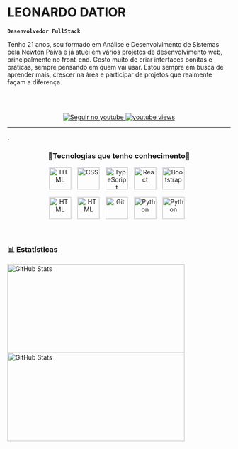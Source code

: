 #  LEONARDO DATIOR

**`Desenvolvedor FullStack`**

Tenho 21 anos, sou formado em Análise e Desenvolvimento de Sistemas pela Newton Paiva e já atuei em vários projetos de desenvolvimento web, principalmente no front-end. Gosto muito de criar interfaces bonitas e práticas, sempre pensando em quem vai usar. Estou sempre em busca de aprender mais, crescer na área e participar de projetos que realmente façam a diferença.

<br></br>


<p align="center">
    <!-- YOUTUBE -->
    <a href="https://www.youtube.com/@duca_leonardo">
        <img 
            alt="Seguir no youtube" 
            title="Inscreva-se no meu canal" 
            src="https://custom-icon-badges.demolab.com/youtube/channel/subscribers/UCBMURnkuHrY_VBQ1H2rE69A?color=8c8c8c&label=Inscreva-se&logo=video&logoColor=white&style=for-the-badge&labelColor=8c8c8c"
        />
    </a>
    <a href="https://www.youtube.com/@datior.leonardo">
        <img 
            alt="youtube views" 
            title="Vizualizações no YouTube" 
            src="https://custom-icon-badges.demolab.com/youtube/channel/views/UCBMURnkuHrY_VBQ1H2rE69A?color=8c8c8c&logo=eye&logoColor=white&style=for-the-badge&labelColor=8c8c8c"
        />
    </a> 
  <!-- GITHUB -->
<!--     <a href="https://github.com/LEONARDO-DATIOR">
        <img 
            alt="Total de estrelas" 
            title="Total de estrelas GitHub" 
            src="https://custom-icon-badges.demolab.com/github/stars/Larissakich?color=55960c&style=for-the-badge&labelColor=488207&logo=star&label=estrelas"
        />
    </a>
    <a href="https://github.com/LEONARDO-DATIOR">
        <img 
            alt="Seguidores" 
            title="Me siga no GitHub" 
            src="https://custom-icon-badges.demolab.com/github/followers/Larissakich?color=236ad3&labelColor=1155ba&style=for-the-badge&logo=github&label=Seguidores&logoColor=white"
        />
    </a> -->
</p>


--- 

<P>.</P>


<div 
  width="1000" 
  align="center"
  gap="80"
>
 <h3>🤖Tecnologias que tenho conhecimento🤖</h3> 
  
<div gap="50">
    <img 
        align="center" 
        alt="HTML"
        title="HTML" 
        width="50px" 
        style="padding-right: 10px;" 
        src="https://cdn.jsdelivr.net/gh/devicons/devicon@latest/icons/html5/html5-original.svg" 
    />
    <img 
        align="center" 
        alt="CSS" 
        title="CSS"
        width="50px" 
        style="padding-right: 10px;" 
        src="https://cdn.jsdelivr.net/gh/devicons/devicon@latest/icons/css3/css3-original.svg" 
    />
    <img 
        align="center" 
        alt="TypeScript"
        title="TypeScript" 
        width="50px" 
        style="padding-right: 10px;" 
        src="https://cdn.jsdelivr.net/gh/devicons/devicon@latest/icons/typescript/typescript-original.svg" 
    />
    <img 
        align="center" 
        alt="React"
        title="React" 
        width="50px" 
        style="padding-right: 10px;" 
        src="https://cdn.jsdelivr.net/gh/devicons/devicon@latest/icons/angular/angular-original.svg"
    />
    <img 
        align="center" 
        alt="Bootstrap"
        title="Bootstrap" 
        width="50px" 
        style="padding-right: 10px;" 
        src="https://cdn.jsdelivr.net/gh/devicons/devicon@latest/icons/bootstrap/bootstrap-original.svg" 
    />
    
</div>
<br/>
<div>
    <img
        align="center" 
        alt="HTML"
        title="HTML" 
        width="50px" 
        style="padding-right: 10px;" 
        src="https://cdn.jsdelivr.net/gh/devicons/devicon@latest/icons/csharp/csharp-original.svg" 
    />
    <img
        align="center" 
        alt="HTML"
        title="HTML" 
        width="50px" 
        style="padding-right: 10px;" 
        src="https://cdn.jsdelivr.net/gh/devicons/devicon@latest/icons/dot-net/dot-net-original-wordmark.svg" 
    />       
    <img 
        align="center" 
        alt="Git" 
        title="Git"
        width="50px" 
        style="padding-right: 10px;" 
        src="https://cdn.jsdelivr.net/gh/devicons/devicon@latest/icons/git/git-original.svg" 
    />
    <img 
        align="center" 
        alt="Python" 
        title="Python"
        width="50px" 
        style="padding-right: 10px;"
        src="https://cdn.jsdelivr.net/gh/devicons/devicon@latest/icons/django/django-plain.svg" 
    />
    <img 
        align="center" 
        alt="Python" 
        title="Python"
        width="50px" 
        style="padding-right: 10px;" 
        src="https://cdn.jsdelivr.net/gh/devicons/devicon@latest/icons/python/python-original.svg" 
    />
</div>

<br/>
<br/>
</div>

### 📊 Estatísticas

<p width="1000">
  <img 
    align="left" 
    alt="GitHub Stats" 
    height="200" 
    width="400"
    style="padding-right: 10px;" 
    src="https://github-readme-stats.vercel.app/api?username=Leonardo-datior&show_icons=true&theme=tokyonight&include_all_commits=true&locale=pt-br" 
  />

<img 
    align="left" 
    alt="GitHub Stats" 
    height="200" 
    width="400"
    src="https://github-readme-stats.vercel.app/api/top-langs/?username=Leonardo-Datior&theme=tokyonight&layout=compact&custom_title=Tecnologias&langs_count=9" 
  />

</p>
